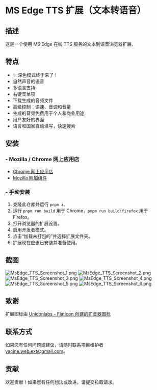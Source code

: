 # MS Edge TTS 扩展（文本转语音）

## 描述
这是一个使用 MS Edge 在线 TTS 服务的文本到语音浏览器扩展。

## 特点
- ✨ 深色模式终于来了！
- 自然声音的语音
- 多语言支持
- 右键菜单项
- 下载生成的音频文件
- 高级控制：语速、音调和音量
- 生成的音频免费用于个人和商业用途
- 用户友好的界面
- 语言和国家自动填写，快速搜索

## 安装
### - Mozilla / Chrome 网上应用店
- [Chrome 网上应用店](https://chrome.google.com/webstore/detail/oajalfneblkfiejoadecnmodfpnaeblh) 
- [Mozilla 附加组件](https://addons.mozilla.org/en-US/firefox/addon/ms-edge-tts-text-to-speech/) 
### - 手动安装
1. 克隆此仓库并运行 `pnpm i`。
2. 运行 `pnpm run build` 用于 Chrome，`pnpm run build:firefox` 用于 Firefox。
3. 打开浏览器的扩展设置。
4. 启用开发者模式。
5. 点击“加载未打包的”并选择扩展文件夹。
6. 扩展现在应该已安装并准备使用。

## 截图
![MsEdge_TTS_Screenshot_1.png](/screenshots/MsEdge_TTS_Screenshot_1.png)
![MsEdge_TTS_Screenshot_2.png](/screenshots/MsEdge_TTS_Screenshot_2.png)
![MsEdge_TTS_Screenshot_3.png](/screenshots/MsEdge_TTS_Screenshot_3.png)
![MsEdge_TTS_Screenshot_4.png](/screenshots/MsEdge_TTS_Screenshot_4.png)
![MsEdge_TTS_Screenshot_5.png](/screenshots/MsEdge_TTS_Screenshot_5.png)
![MsEdge_TTS_Screenshot_6.png](/screenshots/MsEdge_TTS_Screenshot_6.png)

## 致谢
扩展图标由 <a href="https://www.flaticon.com/free-icons/loud-speaker"  title="loud speaker icons">Uniconlabs - Flaticon 创建的扩音器图标</a>

## 联系方式
如果您有任何问题或建议，请随时联系项目维护者 [yacine.web.ext@gmail.com](mailto:yacine.web.ext@gmail.com)。

## 贡献
欢迎贡献！如果您有任何想法或改进，请提交拉取请求。